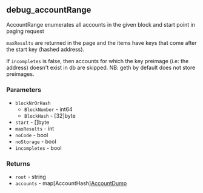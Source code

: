 ## debug_accountRange

AccountRange enumerates all accounts in the given block and start point in paging request

`maxResults` are returned in the page and the items have keys that come after the start key (hashed address).

If `incompletes` is false, then accounts for which the key preimage (i.e: the address) doesn't exist in db are skipped. NB: geth by default does not store preimages.

### Parameters

- `blockNrOrHash`
  - `BlockNumber` - int64
  - `BlockHash` - [32]byte
- `start` - []byte
- `maxResults` - int
- `noCode` - bool
- `noStorage` - bool
- `incompletes` - bool

### Returns
- `root` - string
- `accounts` - map[AccountHash][AccountDump](../shared/accounts.ts#3)